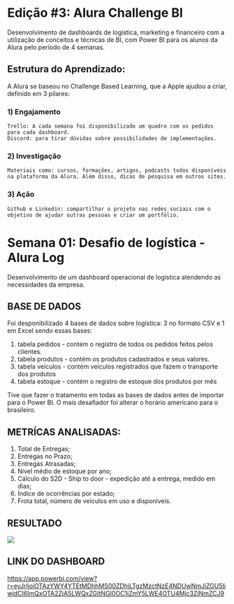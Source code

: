 <h1>Edição #3: Alura Challenge BI</h1>

Desenvolvimento de dashboards de logística, marketing e financeiro com a utilização de conceitos e técnicas de BI, com Power BI para os alunos da Alura pelo período de 4 semanas. 

## Estrutura do Aprendizado: 

A Alura se baseou no Challenge Based Learning, que a Apple ajudou a criar, definido em 3 pilares:

### 1) Engajamento
    Trello: A cada semana foi disponibilizado um quadro com os pedidos para cada dashboard. 
    Discord: para tirar dúvidas sobre possibilidades de implementações.

### 2) Investigação
    Materiais como: cursos, formações, artigos, podcasts todos disponíveis na plataforma da Alura. Além disso, dicas de pesquisa em outros sites.

### 3) Ação
    Github e Linkedin: compartilhar o projeto nas redes sociais com o objetivo de ajudar outras pessoas e criar um portfólio.


<h1>Semana 01: Desafio de logística - Alura Log</h1>

Desenvolvimento de um dashboard operacional de logística atendendo as necessidades da empresa.

## BASE DE DADOS

Foi desponibilizado 4 bases de dados sobre logística: 3 no formato CSV e 1 em Excel sendo essas bases:

1. tabela pedidos - contém o registro de todos os pedidos feitos pelos clientes.
2. tabela produtos - contém os produtos cadastrados e seus valores.
3. tabela veículos - contém veículos registrados que fazem o transporte dos produtos
4. tabela estoque - contém o registro de estoque dos produtos por mês

Tive que fazer o tratamento em todas as bases de dados antes de importar para o Power BI. O mais desafiador foi alterar o horário americano para o brasileiro. 


## METRÍCAS ANALISADAS:
1) Total de Entregas; 
2) Entregas no Prazo;
3) Entregas Atrasadas;
4) Nível médio de estoque por ano;
5) Cálculo do S2D - Ship to door - expedição até a entrega, medido em dias;
6) Índice de ocorrências por estado;
7) Frota total, número de veículos em uso e disponíveis.

## RESULTADO 

<img src="dashboardAluraLog.png">

## LINK DO DASHBOARD 

<https://app.powerbi.com/view?r=eyJrIjoiOTAzYWY4YTEtMDhhMS00ZDhjLTgzMzctNzE4NDUwNmJiZGU5IiwidCI6ImQxOTA2ZjA5LWQxZGItNGI0OC1iZmY5LWE4OTU4Mjc3ZjNmZCJ9> 

